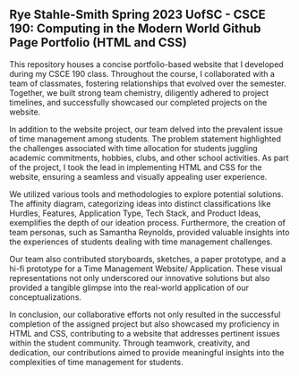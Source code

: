 Rye Stahle-Smith
Spring 2023
UofSC - CSCE 190: Computing in the Modern World
Github Page Portfolio (HTML and CSS)
------------------------------------------------------------

This repository houses a concise portfolio-based website that I developed during my CSCE 190 class. Throughout the course,
I collaborated with a team of classmates, fostering relationships that evolved over the semester. Together, we built strong
team chemistry, diligently adhered to project timelines, and successfully showcased our completed projects on the website.

In addition to the website project, our team delved into the prevalent issue of time management among students. The problem
statement highlighted the challenges associated with time allocation for students juggling academic commitments, hobbies,
clubs, and other school activities. As part of the project, I took the lead in implementing HTML and CSS for the website,
ensuring a seamless and visually appealing user experience.

We utilized various tools and methodologies to explore potential solutions. The affinity diagram, categorizing ideas into
distinct classifications like Hurdles, Features, Application Type, Tech Stack, and Product Ideas, exemplifies the depth of
our ideation process. Furthermore, the creation of team personas, such as Samantha Reynolds, provided valuable insights into
the experiences of students dealing with time management challenges.

Our team also contributed storyboards, sketches, a paper prototype, and a hi-fi prototype for a Time Management Website/
Application. These visual representations not only underscored our innovative solutions but also provided a tangible glimpse
into the real-world application of our conceptualizations.

In conclusion, our collaborative efforts not only resulted in the successful completion of the assigned project but also
showcased my proficiency in HTML and CSS, contributing to a website that addresses pertinent issues within the student community.
Through teamwork, creativity, and dedication, our contributions aimed to provide meaningful insights into the complexities of
time management for students.

